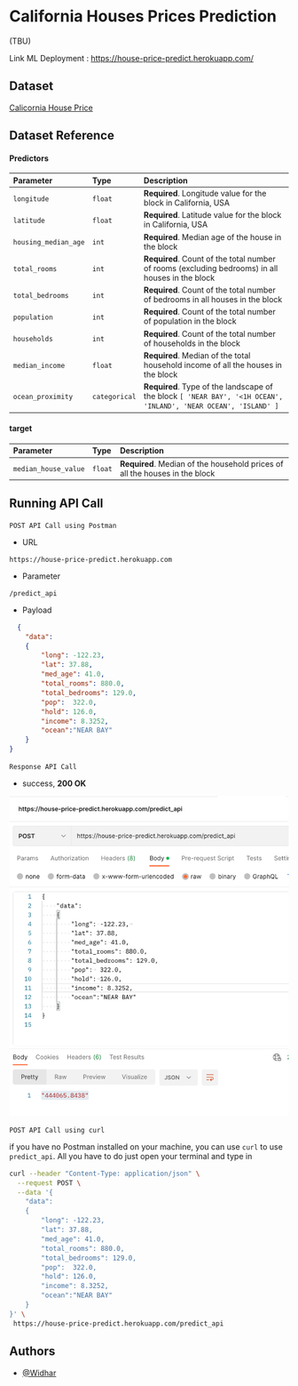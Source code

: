 
# California Houses Prices Prediction


(TBU)

Link ML Deployment : https://house-price-predict.herokuapp.com/
## Dataset

[Calicornia House Price](https://www.kaggle.com/datasets/shibumohapatra/house-price)


## Dataset Reference

#### Predictors


| Parameter | Type     | Description                |
| :-------- | :------- | :------------------------- |
| `longitude` | `float` | **Required**. Longitude value for the block in California, USA  |
| `latitude` | `float` | **Required**. Latitude value for the block in California, USA  |
| `housing_median_age` | `int` | **Required**. Median age of the house in the block  |
| `total_rooms` | `int` | **Required**. Count of the total number of rooms (excluding bedrooms) in all houses in the block  |
| `total_bedrooms` | `int` | **Required**. Count of the total number of bedrooms in all houses in the block  |
| `population` | `int` | **Required**. Count of the total number of population in the block  |
| `households` | `int` | **Required**. Count of the total number of households in the block  |
| `median_income` | `float` | **Required**. Median of the total household income of all the houses in the block  |
| `ocean_proximity` | `categorical` | **Required**. Type of the landscape of the block `[ 'NEAR BAY', '<1H OCEAN', 'INLAND', 'NEAR OCEAN', 'ISLAND' ]` |

#### target
| Parameter | Type     | Description                |
| :-------- | :------- | :------------------------- |
| `median_house_value` | `float` | **Required**. Median of the household prices of all the houses in the block |


## Running API Call

`POST API Call using Postman`

- URL

```url
https://house-price-predict.herokuapp.com
```
- Parameter

```url
/predict_api
```
- Payload

```json
  {
    "data":
    {
        "long": -122.23,	
        "lat": 37.88,
        "med_age": 41.0,
        "total_rooms": 880.0,
        "total_bedrooms": 129.0,
        "pop":	322.0,
        "hold":	126.0,
        "income": 8.3252,
        "ocean":"NEAR BAY"
    }
}
```

`Response API Call`
- success, **200 OK** 

![200 success](https://github.com/WidharDwiatmoko/house_price_predict_with_deploy/blob/main/docs/image_apiCall.png?raw=true)

`POST API Call using curl`

if you have no Postman installed on your machine, you can use `curl` to use `predict_api`. All you have to do just open your terminal and type in

```bash
curl --header "Content-Type: application/json" \
  --request POST \
  --data '{
    "data":
    {
        "long": -122.23,
        "lat": 37.88,
        "med_age": 41.0,
        "total_rooms": 880.0,
        "total_bedrooms": 129.0,
        "pop":  322.0,
        "hold": 126.0,
        "income": 8.3252,
        "ocean":"NEAR BAY"
    }
}' \
 https://house-price-predict.herokuapp.com/predict_api
```




## Authors

- [@Widhar](https://github.com/WidharDwiatmoko)


